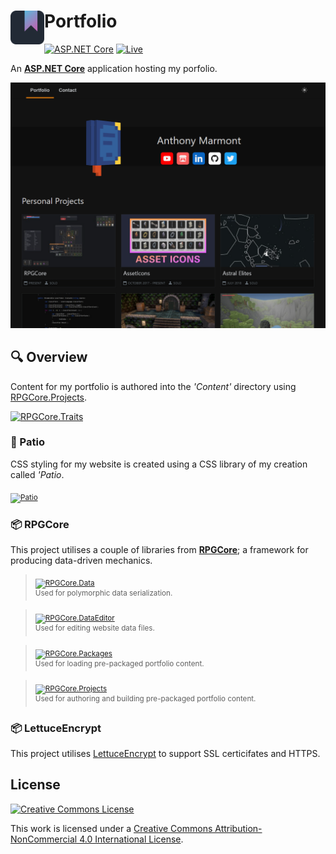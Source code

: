 <h1>
<img src="./src/icon.png" width="54" height="54" align="left" />
Portfolio
</h1>

[![ASP.NET Core](https://img.shields.io/badge/-ASP.NET%205.0-512BD4.svg)](https://dotnet.microsoft.com/apps/aspnet) [![Live](https://img.shields.io/badge/-▶%20View%20Live-312BD4.svg)](https://anthonymarmont.com/)

An **[ASP.NET Core](https://dotnet.microsoft.com/apps/aspnet)** application hosting my porfolio.

[![Home Dark-Theme](./img/home-darktheme.png)](https://anthonymarmont.com/)

## 🔍 Overview

Content for my portfolio is authored into the *'Content'* directory using [RPGCore.Projects](https://github.com/Fydar/RPGCore/tree/main/src/libs/RPGCore.Projects).

[![RPGCore.Traits](https://img.shields.io/badge/📂-Content-333333.svg)](./src/Content)

### 🎨 Patio

CSS styling for my website is created using a CSS library of my creation called _'Patio_.

<sub>[![Patio](https://img.shields.io/badge/📂-Patio-333333.svg)](./src/Patio)</sub>

### 📦 RPGCore

This project utilises a couple of libraries from [**RPGCore**](https://github.com/Fydar/RPGCore); a framework for producing data-driven mechanics.

> <sub>[![RPGCore.Data](https://img.shields.io/badge/📦%20RPGCore-Data-333333.svg)](https://github.com/Fydar/RPGCore/tree/main/src/libs/RPGCore.Data)</sub>\
> <sup>Used for polymorphic data serialization.</sup>

> <sub>[![RPGCore.DataEditor](https://img.shields.io/badge/📦%20RPGCore-DataEditor-333333.svg)](https://github.com/Fydar/RPGCore/tree/main/src/libs/RPGCore.DataEditor)</sub>\
> <sup>Used for editing website data files.</sup>

> <sub>[![RPGCore.Packages](https://img.shields.io/badge/📦%20RPGCore-Packages-333333.svg)](https://github.com/Fydar/RPGCore/tree/main/src/libs/RPGCore.Packages)</sub>\
> <sup>Used for loading pre-packaged portfolio content.</sup>

> <sub>[![RPGCore.Projects](https://img.shields.io/badge/📦%20RPGCore-Projects-333333.svg)](https://github.com/Fydar/RPGCore/tree/main/src/libs/RPGCore.Projects)</sub>\
> <sup>Used for authoring and building pre-packaged portfolio content.</sup>

### 📦 LettuceEncrypt

This project utilises [LettuceEncrypt](https://github.com/natemcmaster/LettuceEncrypt) to support SSL certicifates and HTTPS.

## License

[![Creative Commons License](https://i.creativecommons.org/l/by-nc/4.0/88x31.png)](http://creativecommons.org/licenses/by-nc/4.0/)

This work is licensed under a [Creative Commons Attribution-NonCommercial 4.0 International License](http://creativecommons.org/licenses/by-nc/4.0/).

